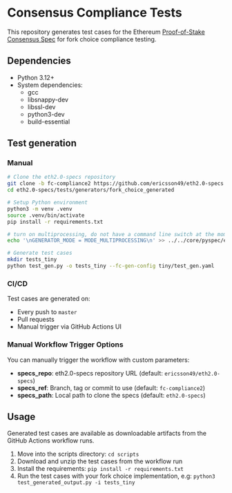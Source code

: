 # Consensus Compliance Tests
This repository generates test cases for the Ethereum [Proof-of-Stake Consensus Spec](https://github.com/ethereum/consensus-specs) for fork choice compliance testing.

## Dependencies
- Python 3.12+
- System dependencies:
  - gcc
  - libsnappy-dev
  - libssl-dev
  - python3-dev
  - build-essential


## Test generation

### Manual
```bash
# Clone the eth2.0-specs repository
git clone -b fc-compliance2 https://github.com/ericsson49/eth2.0-specs.git
cd eth2.0-specs/tests/generators/fork_choice_generated

# Setup Python environment
python3 -m venv .venv
source .venv/bin/activate
pip install -r requirements.txt

# turn on multiprocessing, do not have a command line switch at the moment
echo '\nGENERATOR_MODE = MODE_MULTIPROCESSING\n' >> ../../core/pyspec/eth2spec/gen_helpers/gen_base/settings.py

# Generate test cases
mkdir tests_tiny
python test_gen.py -o tests_tiny --fc-gen-config tiny/test_gen.yaml
```

### CI/CD
Test cases are generated on:
- Every push to `master`
- Pull requests
- Manual trigger via GitHub Actions UI

### Manual Workflow Trigger Options

You can manually trigger the workflow with custom parameters:

- **specs_repo**: eth2.0-specs repository URL (default: `ericsson49/eth2.0-specs`)
- **specs_ref**: Branch, tag or commit to use (default: `fc-compliance2`)
- **specs_path**: Local path to clone the specs (default: `eth2.0-specs`)

## Usage
Generated test cases are available as downloadable artifacts from the GitHub Actions workflow runs. 

1. Move into the scripts directory: `cd scripts`
2. Download and unzip the test cases from the workflow run
3. Install the requirements: `pip install -r requirements.txt`
4. Run the test cases with your fork choice implementation, e.g: `python3 test_generated_output.py -i tests_tiny`
